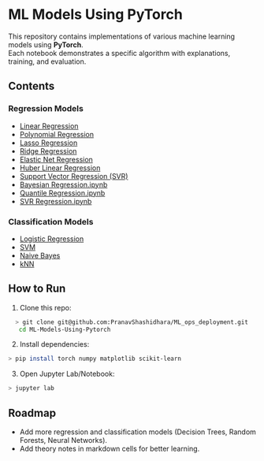 # ML Models Using PyTorch

This repository contains implementations of various machine learning models using **PyTorch**.  
Each notebook demonstrates a specific algorithm with explanations, training, and evaluation.

## Contents

### Regression Models
- [Linear Regression](Regression/Linear_Regression.ipynb)
- [Polynomial Regression](Regression/Polynomial_Regression.ipynb)
- [Lasso Regression](Regression/Lasso_Regression.ipynb)
- [Ridge Regression](Regression/Ridge%20Regression.ipynb)
- [Elastic Net Regression](Regression/Elastic%20Regression.ipynb)
- [Huber Linear Regression](Regression/Huber%20Linear%20Regression.ipynb)
- [Support Vector Regression (SVR)](Regression/SVR%20Regression.ipynb)
- [Bayesian Regression.ipynb](Regression/Bayesian%20Regression.ipynb)
- [Quantile Regression.ipynb](Regression/Qunatile%20Regression.ipynb)
- [SVR Regression.ipynb](Regression/SVR%20Regression.ipynb)

### Classification Models 
- [Logistic Regression](Classification/Logistic%20Regression.ipynb)
- [SVM](Classification/SVM.ipynb)
- [Naive Bayes](Classification/Naive%Bayes.ipynb)
- [kNN](Classification/kNN.ipynb)

## How to Run
1. Clone this repo:
```bash
  > git clone git@github.com:PranavShashidhara/ML_ops_deployment.git
   cd ML-Models-Using-Pytorch
```
2. Install dependencies: 
```bash 
> pip install torch numpy matplotlib scikit-learn
```
3. Open Jupyter Lab/Notebook: 
```bash 
> jupyter lab
```

## Roadmap

- Add more regression and classification models (Decision Trees, Random Forests, Neural Networks).
- Add theory notes in markdown cells for better learning.